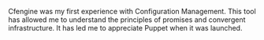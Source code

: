 Cfengine was my first experience with Configuration Management. This tool has allowed me to understand the principles of promises and convergent infrastructure. It has led me to appreciate Puppet when it was launched.
